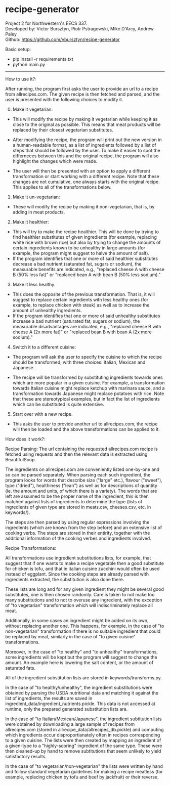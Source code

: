# recipe-generator
Project 2 for Northwestern's EECS 337.  
Developed by: Victor Bursztyn, Piotr Pstragowski, Mike D'Arcy, Andrew Paley  
Github: https://github.com/vbursztyn/recipe-generator

Basic setup:

* pip install -r requirements.txt
* python main.py

---

How to use it?:  

After running, the program first asks the user to provide an url to a recipe from allrecipes.com. The given recipe is then fetched and parsed, and the user is presented with the following choices to modify it. 

0. Make it vegetarian: 

- This will modify the recipe by making it vegetarian while keeping it as close to the original as possible. This means that meat products will be replaced by their closest vegetarian substitutes. 

- After modifying the recipe, the program will print out the new version in a human-readable format, as a list of ingredients followed by a list of steps that should be followed by the user. To make it easier to spot the differneces between this and the original recipe, the program will also highlight the changes which were made. 

- The user will then be presented with an option to apply a different transformation or start working with a different recipe. Note that these changes are not cumulative, one always starts with the original recipe. This applies to all of the transformations below. 

1. Make it un-vegetarian: 

- These will modify the recipe by making it non-vegetarian, that is, by adding in meat products. 

2. Make it healthier: 

- This will try to make the recipe healthier. This will be done by trying to find healthier substitutes of given ingredients (for example, replacing white rice with brown rice) but also by trying to change the amounts of certain ingredients known to be unhealthy in large amounts (for example, the program might suggest to halve the amount of salt).
- If the program identifies that one or more of said healthier substitutes decrease a bad nutrient (saturated fat, sugars or sodium), the measurable benefits are indicated, e.g., "replaced cheese A with cheese B (50% less fat)" or "replaced bean A with bean B (50% less sodium)."

3. Make it less healthy: 

- This does the opposite of the previous transformation. That is, it will suggest to replace certain ingredients with less healthy ones (for example, to replace chicken with steak) as well as to increase the amount of unhealthy ingredients.
- If the program identifies that one or more of said unhealthy substitutes increase a bad nutrient (saturated fat, sugars or sodium), the measurable disadvantages are indicated, e.g., "replaced cheese B with cheese A (2x more fat)" or "replaced bean B with bean A (2x more sodium)."

4. Switch it to a different cuisine: 

- The program will ask the user to specify the cuisine to which the recipe should be transformed, with three choices: Italian, Mexican and Japanese.

- The recipe will be transformed by substituting ingredients towards ones which are more popular in a given cuisine. For example, a transformation towards Italian cuisine might replace ketchup with marinara sauce, and a transformation towards Japanese might replace potatoes with rice. Note that these are stereotypical examples, but in fact the list of ingredients which can be substituted is quite extensive. 

5. Start over with a new recipe.

- This asks the user to provide another url to allrecipes.com, the recipe will then be loaded and the above transformations can be applied to it. 

How does it work?: 

Recipe Parsing: The url containing the requested allrecipes.com recipe is fetched using requests and then the relevant data is extracted using BeautifulSoup. 

The ingredients on allrecipes.com are conveniently listed one-by-one and so can be parsed separately. When parsing each such ingredient, the program looks for words that describe size ("large" etc.), flavour ("sweet"), type ("dried"), healthiness ("lean") as well as for descriptions of quantity (ie. the amount and units, of which there is a variety). The words that are left are assumed to be the proper name of the ingredient, this is then matched against lists of ingredients to determine the type (lists of ingredients of given type are stored in meats.csv, cheeses.csv, etc. in keywords/). 

The steps are then parsed by using regular expressions involving the ingredients (which are known from the step before) and an extensive list of cooking verbs. The steps are stored in their entirity, together with the additional information of the cooking verbes and ingredients involved. 

Recipe Transformations: 

All transformations use ingredient substitutions lists, for example, that suggest that if one wants to make a recipe vegetable then a good substitute for chicken is tofu, and that in italian cuisine zucchini would often be used instead of eggplant. Since the cooking steps are already parsed with ingredients extracted, the substitution is also done there. 

These lists are long and for any given ingredient they might be several good substitutes, one is then chosen randomly. Care is taken to not make too many substitutions and to not to overuse any ingredient, with the exception of "to vegetarian" transformation which will indiscriminately replace all meat. 

Additionally, in some cases an ingredient might be added on its own, without replacing another one. This happens, for example, in the case of "to non-vegetarian" transformation if there is no suitable ingredient that could be replaced by meat, similarly in the case of "to given cuisine" transformations. 

Moreover, in the case of "to healthy" and "to unhealthy" transformations, some ingredients will be kept but the program will suggest to change the amount. An example here is lowering the salt content, or the amount of saturated fats. 

All of the ingredient substitution lists are stored in keywords/transforms.py. 

In the case of "to healthy/unhealthy", the ingredient substitutions were obtained by parsing the USDA nutritional data and matching it against the list of ingredients, the results are saved in ingredient_data/ingredient_nutrients.pickle. This data is not accessed at runtime, only the prepared generated substitution lists are. 

In the case of "to Italian/Mexican/Japanese", the ingredient subtitution lists were obtained by downloading a large sample of recipes from allrecipes.com (stored in allrecipe_data/allrecipes_db.pickle) and computing which ingredients occur disproportianately often in recipes corresponding to a given cuisine. The lists were then created by mapping an ingredient of a given-type to a "highly-scoring" ingredient of the same type. These were then cleaned-up by hand to remove subtitutions that seem unlikely to yield satisfactory results. 

In the case of "to vegetarian/non-vegetarian" the lists were written by hand and follow standard vegetarian guidelines for making a recipe meatless (for example, replacing chicken by tofu and beef by jackfruit) or their reverse.